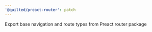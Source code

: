 ```yaml
---
'@quilted/preact-router': patch
---
```


Export base navigation and route types from Preact router package
